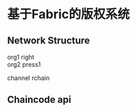 # 基于Fabric的版权系统

## Network Structure
org1 right  
org2 press1  

channel rchain  

## Chaincode api


